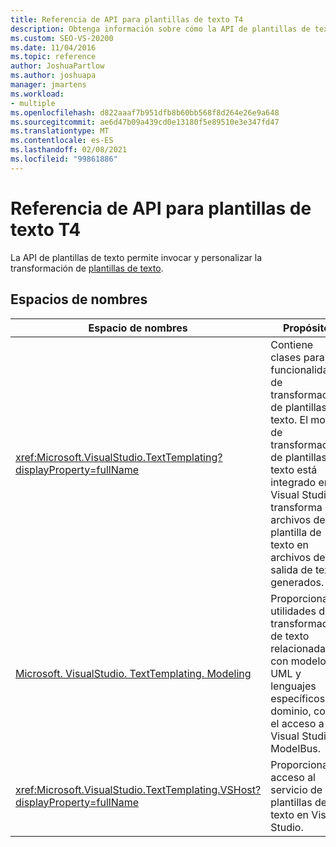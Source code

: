 ```yaml
---
title: Referencia de API para plantillas de texto T4
description: Obtenga información sobre cómo la API de plantillas de texto permite invocar y personalizar la transformación de plantillas de texto.
ms.custom: SEO-VS-20200
ms.date: 11/04/2016
ms.topic: reference
author: JoshuaPartlow
ms.author: joshuapa
manager: jmartens
ms.workload:
- multiple
ms.openlocfilehash: d822aaaf7b951dfb8b60bb568f8d264e26e9a648
ms.sourcegitcommit: ae6d47b09a439cd0e13180f5e89510e3e347fd47
ms.translationtype: MT
ms.contentlocale: es-ES
ms.lasthandoff: 02/08/2021
ms.locfileid: "99861886"
---
```

# <a name="api-reference-for-t4-text-templates"></a>Referencia de API para plantillas de texto T4

La API de plantillas de texto permite invocar y personalizar la transformación de [plantillas de texto](../modeling/code-generation-and-t4-text-templates.md).

## <a name="namespaces"></a>Espacios de nombres

|Espacio de nombres|Propósito|
|-|-|
|<xref:Microsoft.VisualStudio.TextTemplating?displayProperty=fullName>|Contiene clases para la funcionalidad de transformación de plantillas de texto. El motor de transformación de plantillas de texto está integrado en Visual Studio y transforma archivos de plantilla de texto en archivos de salida de texto generados.|
|[Microsoft. VisualStudio. TextTemplating. Modeling](/previous-versions/ee844312(v=vs.140))|Proporciona utilidades de transformación de texto relacionadas con modelos UML y lenguajes específicos del dominio, como el acceso a Visual Studio ModelBus.|
|<xref:Microsoft.VisualStudio.TextTemplating.VSHost?displayProperty=fullName>|Proporciona acceso al servicio de plantillas de texto en Visual Studio.|
